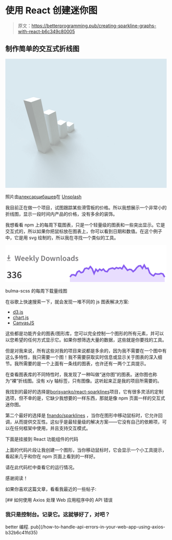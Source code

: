 # 使用 React 创建迷你图

> 原文：<https://betterprogramming.pub/creating-sparkline-graphs-with-react-b6c349c80005>

## 制作简单的交互式折线图

![](img/d3cae55607ab69631ed831c590166cdc.png)

照片由[алексарцибашев](https://unsplash.com/@lxrcbsv?utm_source=medium&utm_medium=referral)在 [Unsplash](https://unsplash.com?utm_source=medium&utm_medium=referral)

我目前正在做一个项目，试图跟踪某些滑雪板的价格。所以我想展示一个非常小的折线图，显示一段时间内产品的价格，没有多余的装饰。

我想看看 npm 上的每周下载图表，只是一个轻量级的图表和一些突出显示。它是交互式的，所以如果你把鼠标放在图表上，你可以看到日期和数值。在这个例子中，它是用 svg 绘制的，所以我在寻找一个类似的工具。

![](img/05c83269f46a4fec01cd58fcbbe5424e.png)

bulma-scss 的每周下载量线图

在谷歌上快速搜索一下，就会发现一堆不同的 js 图表解决方案:

*   [d3.js](https://d3js.org/)
*   [chart.js](https://www.chartjs.org/)
*   [CanvasJS](https://canvasjs.com/)

这些都是功能齐全的图表/图形库，您可以完全控制一个图形的所有元素，并可以以您希望的任何方式显示它。如果你想筛选大量的数据，这些就是你要找的工具。

但是对我来说，所有这些对我的项目来说都是多余的，因为我不需要在一个图中有这么多特性，我只需要一个图！我不需要获取实时信息或显示关于图表的深入细节。我所需要的是一个上面有一条线的图表，也许还有一两个工具提示。

在查看图表库的不同特性时，我发现了一种叫做“迷你图”的图表。迷你图也称为“裸”折线图。没有 x/y 轴标签，只有图像。这听起来正是我的项目所需要的。

我找到的最好的选择是[borisyanko/react-sparklines](https://github.com/borisyankov/react-sparklines)项目，它有很多灵活的定制选项，但不幸的是，它缺少我想要的一样东西，那就是像 npm 页面一样的交互式迷你图。

第二个最好的选择是 [fnando/sparklines](https://github.com/fnando/sparkline) ，当你在图形中移动鼠标时，它允许回调，从而提供交互性。这似乎是最轻量级的解决方案——它没有自己的依赖项，可以在任何框架中使用，并且支持交互模式。

下面是挂接到 React 功能组件的代码

上面的代码片段让我创建一个图形，当你移动鼠标时，它会显示一个小工具提示，看起来几乎和你在 npm 页面上看到的一样好。

请在此代码栏中查看它的运行情况。

感谢阅读！

如果你喜欢这篇文章，看看我最近的一些帖子:

[](/how-to-handle-api-errors-in-your-web-app-using-axios-b32b6c41fd35) [## 如何使用 Axios 处理 Web 应用程序中的 API 错误

### 我只是控制台。记录它。这就够好了，对吧？

better 编程. pub](/how-to-handle-api-errors-in-your-web-app-using-axios-b32b6c41fd35)